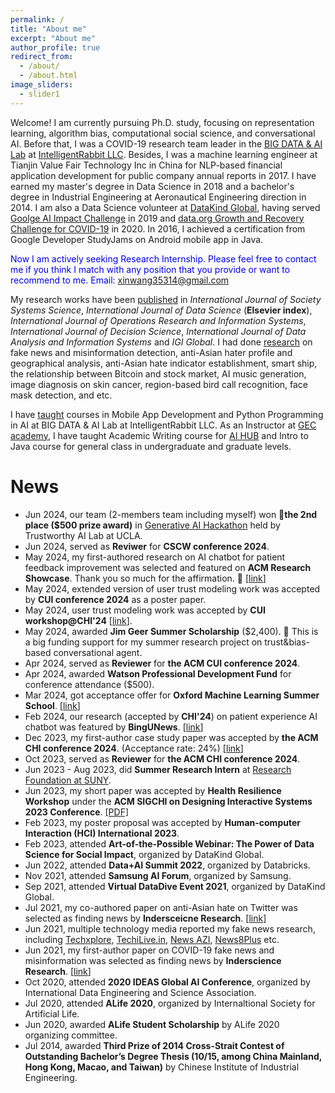 ```yaml
---
permalink: /
title: "About me"
excerpt: "About me"
author_profile: true
redirect_from: 
  - /about/
  - /about.html
image_sliders:
  - slider1
---
```


Welcome! I am currently pursuing Ph.D. study, focusing on representation learning, algorithm bias, computational social science, and conversational AI. Before that, I was a COVID-19 research team leader in the [BIG DATA & AI Lab](https://intelrabbit.com/research-projects/) at [IntelligentRabbit LLC](https://intelrabbit.com/services/). Besides, I was a machine learning engineer at Tianjin Value Fair Technology Inc in China for NLP-based financial application development for public company annual reports in 2017. I have earned my master's degree in Data Science in 2018 and a bachelor's degree in Industrial Engineering at Aeronautical Engineering direction in 2014. I am also a Data Science volunteer at [DataKind Global](https://www.datakind.org/), having served [Goolge AI Impact Challenge](https://impactchallenge.withgoogle.com/techforsocialgood) in 2019 and [data.org Growth and Recovery Challenge for COVID-19](https://data.org/initiatives/challenge/) in 2020.
In 2016, I achieved a certification from Google Developer StudyJams on Android mobile app in Java.

<span style="color:blue">Now I am actively seeking Research Internship. Please feel free to contact me if you think I match with any position that you provide or want to recommend to me. Email: xinwang35314@gmail.com</span>

My research works have been [published](publications) in
*International Journal of Society Systems Science*, *International Journal of Data Science* (**Elsevier index**),
*International Journal of Operations Research and Information Systems*,
*International Journal of Decision Science*,
*International Journal of Data Analysis and Information Systems* and *IGI Global*. 
I had done [research](research) on fake news and misinformation detection, anti-Asian hater profile and geographical 
analysis, anti-Asian hate indicator establishment, smart ship, the relationship between Bitcoin and stock market,
AI music generation, image diagnosis on skin cancer, region-based bird call recognition, face mask detection, and etc. 

I have [taught](teaching) courses in Mobile App Development and Python Programming in AI at BIG DATA & AI Lab at IntelligentRabbit LLC.
As an Instructor at [GEC academy](https://www.gecacademy.com/), I have taught Academic Writing course for [AI HUB](https://www.gecacademy.com/ai-hub) and Intro to Java course for general class in undergraduate and graduate levels. 

# News
* Jun 2024, our team (2-members team including myself) won 🥈__the 2nd place ($500 prize award)__ in [Generative AI Hackathon](https://dorahacks.io/hackathon/trustworthy-ai-gesucla/detail#ges-x-trustworthy-ai-lab-hackathon-background) held by Trustworthy AI Lab at UCLA.
* Jun 2024, served as __Reviwer__ for __CSCW conference 2024__.
* May 2024, my first-authored research on AI chatbot for patient feedback improvement was selected and featured on __ACM Research Showcase__. Thank you so much for the affirmation. 🎉 [[link](https://www.growkudos.com/publications/10.1145%252F3613905.3637149/reader)]
* May 2024, extended version of user trust modeling work was accepted by __CUI conference 2024__ as a poster paper.
* May 2024, user trust modeling work was accepted by __CUI workshop@CHI'24__ [[link](https://cui.acm.org/workshops/CHI2024/wp-content/uploads/2024/04/User-Trust-Modeling-in-Conversational-User-Interface-Based-onWord-Embedding-Bias.pdf)].
* May 2024, awarded __Jim Geer Summer Scholarship__ ($2,400). 🎉 This is a big funding support for my summer research project on trust&bias-based conversational agent.
* Apr 2024, served as __Reviewer__ for __the ACM CUI conference 2024__.
* Apr 2024, awarded __Watson Professional Development Fund__ for conference attendance ($500). 
* Mar 2024, got acceptance offer for __Oxford Machine Learning Summer School__. [[link](https://www.oxfordml.school/)] 
* Feb 2024, our research (accepted by __CHI'24__) on patient experience AI chatbot was featured by __BingUNews__. [[link](https://www.binghamton.edu/news/story/4765/watson-graduate-students-implement-ai-in-healthcare-practice-as-final-project)]
* Dec 2023, my first-author case study paper was accepted by __the ACM CHI conference 2024__. (Acceptance rate: 24%) [[link](https://xin-wang-kr.github.io/px-collection-AI-chatbot/)]
* Oct 2023, served as __Reviewer__ for __the ACM CHI conference 2024__. 
* Jun 2023 - Aug 2023, did __Summer Research Intern__ at [Research Foundation at SUNY](https://www.rfsuny.org/). 
* Jun 2023, my short paper was accepted by __Health Resilience Workshop__ under the __ACM SIGCHI on Designing Interactive Systems 2023 Conference__. [[PDF]](https://bpb-us-e1.wpmucdn.com/sites.psu.edu/dist/0/165972/files/2023/07/Xin-Wang-Improving-Patient-Experience-Feedback-Collection-for-Healthcare-Providers-through-Human-centered-Chatbot-Application.pdf)
* Feb 2023, my poster proposal was accepted by __Human-computer Interaction (HCI) International 2023__.
* Feb 2023, attended __Art-of-the-Possible Webinar: The Power of Data Science for Social Impact__, organized by DataKind Global.
* Jun 2022, attended __Data+AI Summit 2022__, organized by Databricks.
* Nov 2021, attended __Samsung AI Forum__, organized by Samsung.
* Sep 2021, attended __Virtual DataDive Event 2021__, organized by DataKind Global.
* Jul 2021, my co-authored paper on anti-Asian hate on Twitter was selected as finding news by __Indersceicne Research__. [[link](https://sciencespot.co.uk/covid-19-related-xenophobia.html)]
* Jun 2021, multiple technology media reported my fake news research, including [Techxplore](https://techxplore.com/news/2021-06-fake-news.html), [TechiLive.in](https://techilive.in/editing-out-fake-news/), [News AZI](https://newsazi.com/editing-out-fake-news/), [News8Plus](https://news8plus.com/editing-out-fake-news/) etc.
* Jun 2021, my first-author paper on COVID-19 fake news and misinformation was selected as finding news by __Inderscience Research__. [[link](https://sciencespot.co.uk/editing-out-fake-news.html)]
* Oct 2020, attended __2020 IDEAS Global AI Conference__, organized by International Data Engineering and Science Association.
* Jul 2020, attended __ALife 2020__, organized by Internaltional Society for Artificial Life.
* Jun 2020, awarded __ALife Student Scholarship__ by ALife 2020 organizing committee.
* Jul 2014, awarded __Third Prize of 2014 Cross-Strait Contest of Outstanding Bachelor’s Degree Thesis (10/15, among China Mainland, Hong Kong, Macao, and Taiwan)__ by Chinese Institute of Industrial Engineering.
